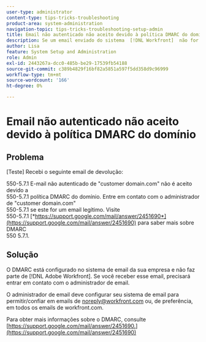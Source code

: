 ```yaml
---
user-type: administrator
content-type: tips-tricks-troubleshooting
product-area: system-administration
navigation-topic: tips-tricks-troubleshooting-setup-admin
title: Email não autenticado não aceito devido à política DMARC do domínio
description: Se um email enviado do sistema  [!DNL Workfront]  não for aceito devido à política DMARC do domínio, o administrador de email poderá corrigir o problema configurando seu sistema de email para permitir todos os emails de workfront.com.
author: Lisa
feature: System Setup and Administration
role: Admin
exl-id: 2443267a-dcc0-485b-be29-17539fb54188
source-git-commit: c389b4829f16bf82a5851a597f5dd358d9c96999
workflow-type: tm+mt
source-wordcount: '166'
ht-degree: 0%

---
```


# Email não autenticado não aceito devido à política DMARC do domínio

## Problema

[Teste] Recebi o seguinte email de devolução:

550-5.7.1 E-mail não autenticado de &quot;customer domain.com&quot; não é aceito devido a\
550-5.7.1 política DMARC do domínio. Entre em contato com o administrador de &quot;customer domain.com&quot;\
550-5.7.1 se este for um email legítimo. Visite\
550-5.7.1 [*https://support.google.com/mail/answer/2451690*](https://support.google.com/mail/answer/2451690) para saber mais sobre DMARC\
550 5.7.1.

## Solução

O DMARC está configurado no sistema de email da sua empresa e não faz parte de [!DNL Adobe Workfront]. Se você receber esse email, precisará entrar em contato com o administrador de email.

O administrador de email deve configurar seu sistema de email para permitir/confiar em emails de noreply@workfront.com ou, de preferência, em todos os emails de workfront.com.

Para obter mais informações sobre o DMARC, consulte [https://support.google.com/mail/answer/2451690.](https://support.google.com/mail/answer/2451690)
